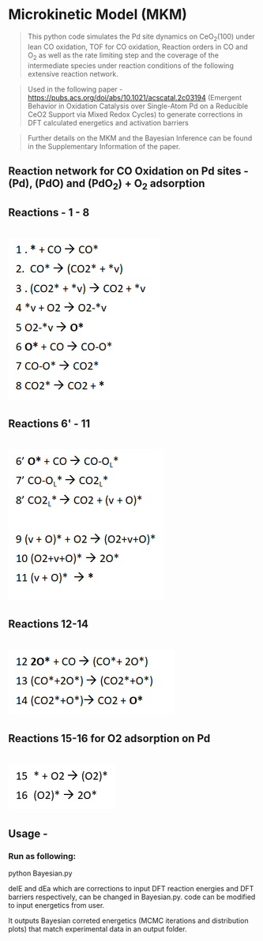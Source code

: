 # Microkinetic Model (MKM)
> This python code simulates the Pd site dynamics on CeO<sub>2</sub>(100) under lean CO oxidation, TOF for CO oxidation, Reaction orders in CO and O<sub>2</sub> as well as the rate limiting step and the coverage of the intermediate species under reaction conditions of the following extensive reaction network.

> Used in the following paper - https://pubs.acs.org/doi/abs/10.1021/acscatal.2c03194 
> (Emergent Behavior in Oxidation Catalysis over Single-Atom Pd on a Reducible CeO2 Support via Mixed Redox Cycles) to generate corrections in DFT calculated energetics and activation barriers

> Further details on the MKM and the Bayesian Inference can be found in the Supplementary Information of the paper.

## Reaction network for CO Oxidation on Pd sites - (Pd), (PdO) and (PdO<sub>2</sub>) + O<sub>2</sub> adsorption

## Reactions - 1 - 8
# ![plot](./Figures/image1.png)


## Reactions 6' - 11
# ![plot](./Figures/image2.png)

## Reactions 12-14
# ![plot](./Figures/image3.png)

## Reactions 15-16 for O2 adsorption on Pd
# ![plot](./Figures/image4.png)


## Usage -
### Run as following:
python Bayesian.py

delE and dEa which are corrections to input DFT reaction energies and DFT barriers respectively, can be changed in Bayesian.py. code can be modified to input energetics from user.

It outputs Bayesian correted energetics (MCMC iterations and distribution plots) that match experimental data in an output folder.
